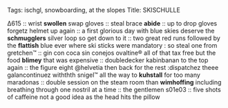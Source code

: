 Tags: ischgl, snowboarding, at the slopes
Title: SKISCHULLE
  
Δ615 :: wrist **swollen** swap gloves :: steal brace **abide** :: up to drop gloves forgetz  helmet up again :: a first glorious day with blue skies deserve the **schmugglers** silver loop so get down to it :: two great red runs followed by the **flattish** blue ever where ski sticks were mandatory : so steal one from gretchen™ :: gin con coca sin conejos ovaltine® all of that tax free but the food **blimey** that was expensive :: doubledecker kabinbanan to the top again :: the figure eight @helvetia then back for the rest :dispatchez  theee galancontinuez  withthth snigel™ all the way to **kuhstall** for too many maradonas :: double session on the steam room than **wimhoffing** including breathing through one nostril at a time :: the gentlemen s01e03 :: five shots of caffeine not a good idea as the head hits the pillow  
